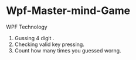 # Wpf-Master-mind-Game
WPF Technology
1. Gussing 4 digit .
2. Checking valid key pressing.
3. Count how many times you guessed worng.
